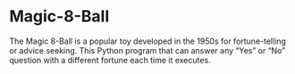 # Magic-8-Ball
The Magic 8-Ball is a popular toy developed in the 1950s for fortune-telling or advice seeking. 
This Python program that can answer any “Yes” or “No” question with a different fortune each time it executes.
